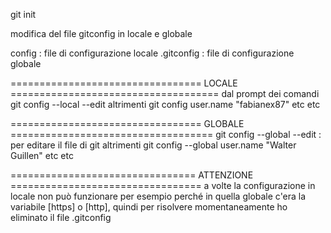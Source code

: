 
  git init
  
  modifica del file gitconfig in locale e globale
  
  config       : file di configurazione locale
  .gitconfig   : file di configurazione globale
 
 
  
 
  ================================= LOCALE ====================================
  dal prompt dei comandi
  git config --local --edit
  altrimenti
  git config user.name "fabianex87"
  etc etc
 
  ================================= GLOBALE ===================================
  git config --global --edit : per editare il file di git
  altrimenti
  git config --global user.name "Walter Guillen"
  etc etc
 
  ================================ ATTENZIONE =================================
  a volte la configurazione in locale non può funzionare per esempio perché in
  quella globale c'era la variabile [https] o [http], quindi per risolvere
  momentaneamente ho eliminato il file .gitconfig
 
 

